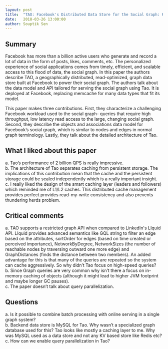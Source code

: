 ```yaml
---
layout: post
title:  "TAO: Facebook's Distributed Data Store for the Social Graph: Review"
date:   2018-03-26 13:00:00
author: Souptik Sen
---
```


## Summary
<p>
Facebook has more than a billion active users who generate and record a lot of data in the form of posts, likes, comments, etc. The personalized experience of social applications comes from timely, efficient, and scalable access to this flood of data, the social graph. In this paper the authors describe TAO, a geographically distributed, read-optimized, graph data store built at Facebook to power their social graph. The authors talk about the data model and API tailored for serving the social graph using Tao. It is deployed at Facebook, replacing memcache for many data types that fit its model.
</p>
<p>
This paper makes three contributions. First, they characterize a challenging Facebook workload used to the social graph- queries that require high throughput, low latency read access to the large, changing social graph. Second, they describe the objects and associations data model for Facebook’s social graph, which is similar to nodes and edges in normal graph terminology. Lastly, they talk about the detailed architecture of Tao.
</p>


## What I liked about this paper
<p>
a.  Tao’s performance of 2 billion QPS is really impressive.<br>
b.  The architecture of Tao separates caching from persistent storage. The implications of this contribution mean that the cache and the persistent storage could be scaled independently which is a really important insight.<br>
c.  I really liked the design of the smart caching layer (leaders and followers) which reminded me of L1/L2 caches. This distributed cache management provides perfect provides read-my-write consistency and also prevents thundering herds problem.
</p>

## Critical comments
<p>
a.  TAO supports a restricted graph API when compared to LinkedIn's LIquid API. LIquid provides advanced semantics like GQL string to filter an edge based on the attributes, sortOrder for edges (based on time created or perceived importance), NetworkByDegree, NetworkSizes (the number of reachable nodes by traversing outward one more edge) and GraphDistances (finds the distance between two members). An added advantage for this is that many of the queries are repeated so the system can cache aggressively. So why didn’t Tao focus on high-speed queries?<br>
b.  Since Graph queries are very common why isn’t there a focus on in-memory caching of objects (although it might lead to higher JVM footprint and maybe longer GC pauses).<br>
c.  The paper doesn’t talk about query parallelization.
</p>


## Questions
<p>
a.  Is it possible to combine batch processing with online serving in a single graph system?<br>
b.  Backend data store is MySQL for Tao. Why wasn’t a specialized graph database used for this? Tao looks like mostly a caching layer to me. Why was MySQL used as a data store and not any KV based store like Redis etc?<br>
c.  How can we enable query parallelization in Tao?
</p>
